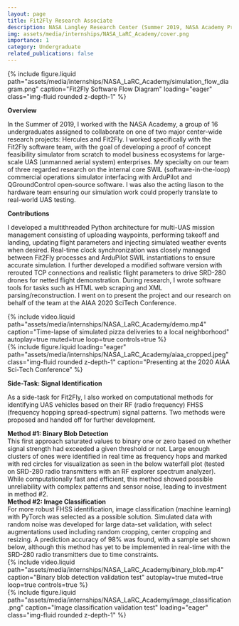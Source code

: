 ```yaml
---
layout: page
title: Fit2Fly Research Associate
description: NASA Langley Research Center (Summer 2019, NASA Academy Program)
img: assets/media/internships/NASA_LaRC_Academy/cover.png
importance: 1
category: Undergraduate
related_publications: false
---
```


<div class="row">
    <div class="col-sm mt-3 mt-md-0">
        {% include figure.liquid
            path="assets/media/internships/NASA_LaRC_Academy/simulation_flow_diagram.png"
            caption="Fit2Fly Software Flow Diagram" 
            loading="eager" class="img-fluid rounded z-depth-1"  %}
    </div>
</div>

**Overview**

In the Summer of 2019, I worked with the NASA Academy, a group of 16 undergraduates assigned to collaborate on one of two major center-wide research projects: Hercules and Fit2Fly. I worked specifically with the Fit2Fly software team, with the goal of developing a proof of concept feasibility simulator from scratch to model business ecosystems for large-scale UAS (unmanned aerial system) enterprises. My specialty on our team of three regarded research on the internal core SWIL (software-in-the-loop) commercial operations simulator interfacing with ArduPilot and QGroundControl open-source software. I was also the acting liason to the hardware team ensuring our simulation work could properly translate to real-world UAS testing.

**Contributions**

I developed a multithreaded Python architecture for multi-UAS mission management consisting of uploading waypoints, performing takeoff and landing, updating flight parameters and injecting simulated weather events when desired. Real-time clock synchronization was closely managed between Fit2Fly processes and ArduPilot SWIL instantiations to ensure accurate simulation. I further developed a modified software version with rerouted TCP connections and realistic flight parameters to drive SRD-280 drones for netted flight demonstration. During research, I wrote software tools for tasks such as HTML web scraping and XML parsing/reconstruction. I went on to present the project and our research on behalf of the team at the AIAA 2020 SciTech Conference.

<div class="row">
    <div class="col-sm-7 mt-3 mt-md-0">
        {% include video.liquid 
            path="assets/media/internships/NASA_LaRC_Academy/demo.mp4"
            caption="Time-lapse of simulated pizza deliveries to a local neighborhood"
            autoplay=true muted=true loop=true controls=true %}
    </div>
    <div class="col-sm mt-3 mt-md-0">
        {% include figure.liquid loading="eager" path="assets/media/internships/NASA_LaRC_Academy/aiaa_cropped.jpeg" class="img-fluid rounded z-depth-1" caption="Presenting at the 2020 AIAA Sci-Tech Conference" %}
    </div>
</div>

**Side-Task: Signal Identification**

As a side-task for Fit2Fly, I also worked on computational methods for identifying UAS vehicles based on their RF (radio frequency) FHSS (frequency hopping spread-spectrum) signal patterns. Two methods were proposed and handed off for further development.

<div class="row">
    <div class="col-sm mt-3 mt-md-0">
        <b> 
            Method #1: Binary Blob Detection 
        </b>
        <br>
        This first approach saturated values to binary one or zero based on whether signal strength had exceeded a given threshold or not. Large enough clusters of ones were identified in real time as frequency hops and marked with red circles for visualization as seen in the below waterfall plot (tested on SRD-280 radio transmitters with an RF explorer spectrum analyzer). While computationally fast and efficient, this method showed possible unreliability with complex patterns and sensor noise, leading to investment in method #2.
        <br>
    </div>
    <div class="col-sm mt-3 mt-md-0">
        <b> 
            Method #2: Image Classification
        </b>
        <br>
        For more robust FHSS identification, image classification (machine learning) with PyTorch was selected as a possible solution. Simulated data with random noise was developed for large data-set validation, with select augmentations used including random cropping, center cropping and resizing. A prediction accuracy of 98% was found, with a sample set shown below, although this method has yet to be implemented in real-time with the SRD-280 radio transmitters due to time constraints.
        <br>
    </div>
</div>

<div class="row">
    <div class="col-sm-7 mt-3 mt-md-0">
        {% include video.liquid 
            path="assets/media/internships/NASA_LaRC_Academy/binary_blob.mp4"
            caption="Binary blob detection validation test"
            autoplay=true muted=true loop=true controls=true %}
    </div>
    <div class="col-sm mt-3 mt-md-0">
        {% include figure.liquid
            path="assets/media/internships/NASA_LaRC_Academy/image_classification.png"
            caption="Image classification validation test" 
            loading="eager" class="img-fluid rounded z-depth-1" %}       
    </div>
</div>

